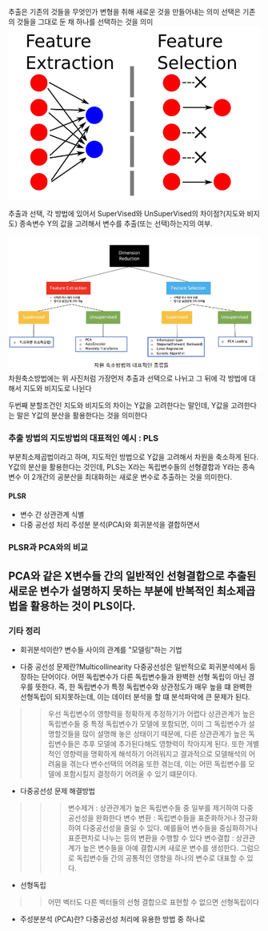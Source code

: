 추출은 기존의 것들을 무엇인가 변형을 취해 새로운 것을 만들어내는 의미
선택은 기존의 것들을 그대로 둔 채 하나를 선택하는 것을 의미
![Alt text](image.png)

추출과 선택, 각 방법에 있어서 SuperVised와 UnSuperVised의 차이점?(지도와 비지도)
종속변수 Y의 값을 고려해서 변수를 추출(또는 선택)하는지의 여부.

![Alt text](image-1.png)
차원축소방법에는 위 사진처럼 가장먼저 추출과 선택으로 나뉘고
그 뒤에 각 방법에 대해서 지도와 비지도로 나뉜다

두번째 분할조건인 지도와 비지도의 차이는 Y값을 고려한다는 말인데, Y값을 고려한다는 말은 Y값의 분산을 활용한다는 것을 의미한다

### 추출 방법의 지도방법의 대표적인 예시 : PLS
부분최소제곱법이라고 하며, 지도적인 방법으로 Y값을 고려해서 차원을 축소하게 된다. Y값의 분산을 활용한다는 것인데, PLS는 X라는 독립변수들의 선형결합과 Y라는 종속변수 이 2개간의 공분산을 최대화하는 새로운 변수로 추출하는 것을 의미한다.

#### PLSR
+ 변수 간 상관관계 식별
+ 다중 공선성 처리
    주성분 분석(PCA)와 회귀분석을 결합하면서

### PLSR과  PCA와의 비교
PCA와 같은 X변수들 간의 일반적인 선형결합으로 추출된 새로운 변수가 설명하지 못하는 부분에 반복적인 최소제곱법을 활용하는 것이 PLS이다.
---
### 기타 정리
+ 회귀분석이란?
변수들 사이의 관계를 "모델링"하는 기법

+ 다중 공선성 문제란?Multicollinearity
다중공선성은 일반적으로 회귀분석에서 등장하는 단어이다.
어떤 독립변수가 다른 독립변수들과 완벽한 선형 독립이 아닌 경우를 뜻한다.
즉, 한 독립변수가 특정 독립변수와 상관정도가 매우 높을 떄 완벽한 선형독립이 되지못하는데, 이는 데이터 분석을 할 떄 분석파악에 큰 문제가 된다.
>> 우선 독립변수의 영향력을 정확하게 추정하기가 어렵다
상관관계가 높은 독립변수들 중 특정 독립변수가 모델에 포함되면, 이미 그 독립변수가 설명할것들을 많이 설명해 놓은 상태이기 때문에, 다른 상관관계가 높은 독립변수들은 추후 모델에 추가된다해도 영향력이 작아지게 된다.
>> 또한 개별적인 영향력을 명확하게 해석하기 어려워지고 결과적으로 모델해석의 어려움을 겪는다
>> 변수선택의 어려움 또한 겪는데, 이는 어떤 독립변수를 모델에 포함시킬지 결정하기 어려울 수 있기 떄문이다.

+ 다중공선성 문제 해결방법
>>> 변수제거 : 상관관계가 높은 독립변수들 중 일부를 제거하여 다중 공선성을 완화한다
>>> 변수 변환 : 독립변수들을 표준화하거나 정규화하여 다중공선성을 줄일 수 있다. 예를들어 변수들을 중심화하거나 표준편차로 나누는 등의 변환을 수행할 수 있다
>>> 변수결합 : 상관관계가 높은 변수들을 아예 결합시켜 새로운 변수를 생성한다. 그럼으로 독립변수들 간의 공통적인 영향을 하나의 변수로 대표할 수 있다.

+ 선형독립
>> 어떤 벡터도 다른 벡터들의 선형 결합으로 표현할 수 없으면 선형독립이다
+ 주성분분석 (PCA)란?
    다중공선성 처리에 유용한 방법 중 하나로